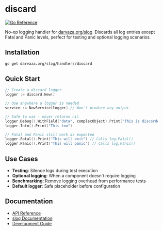 # discard

[![Go Reference][godoc-badge]][godoc]

[godoc]: https://pkg.go.dev/darvaza.org/slog/handlers/discard
[godoc-badge]: https://pkg.go.dev/badge/darvaza.org/slog/handlers/discard.svg

No-op logging handler for
[darvaza.org/slog](https://github.com/darvaza-proxy/slog).
Discards all log entries except Fatal and Panic levels, perfect for testing and
optional logging scenarios.

## Installation

```bash
go get darvaza.org/slog/handlers/discard
```

## Quick Start

```go
// Create a discard logger
logger := discard.New()

// Use anywhere a logger is needed
service := NewService(logger) // Won't produce any output

// Safe to use - never returns nil
logger.Debug().WithField("data", complexObject).Print("This is discarded")
logger.Info().Print("This too")

// Fatal and Panic still work as expected
logger.Fatal().Print("This will exit") // Calls log.Fatal()
logger.Panic().Print("This will panic") // Calls log.Panic()
```

## Use Cases

- **Testing**: Silence logs during test execution
- **Optional logging**: When a component doesn't require logging
- **Benchmarking**: Remove logging overhead from performance tests
- **Default logger**: Safe placeholder before configuration

## Documentation

- [API Reference](https://pkg.go.dev/darvaza.org/slog/handlers/discard)
- [slog Documentation](https://github.com/darvaza-proxy/slog)
- [Development Guide](AGENT.md)
